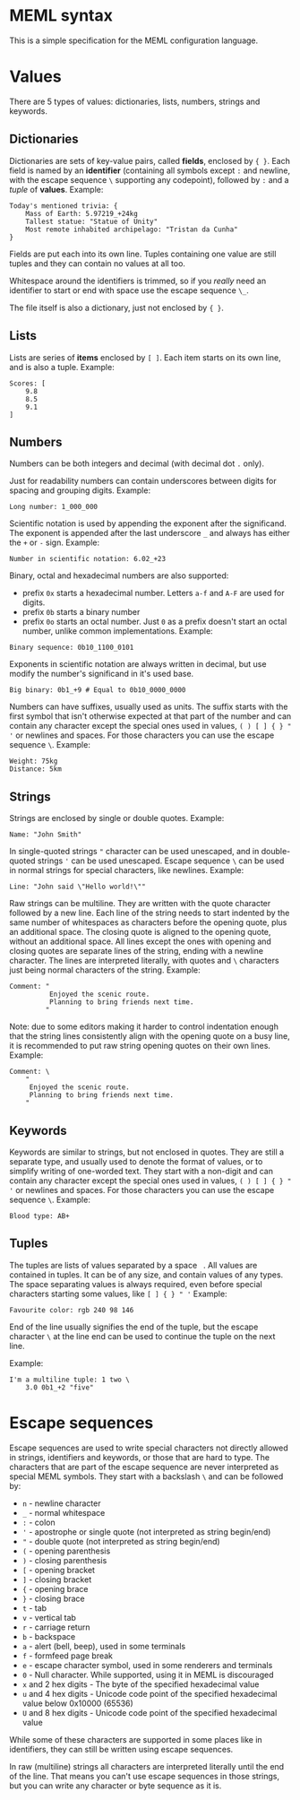 # MEML syntax

This is a simple specification for the MEML configuration language.

# Values
There are 5 types of values: dictionaries, lists, numbers, strings and keywords.

## Dictionaries
Dictionaries are sets of key-value pairs, called **fields**, enclosed by `{ }`.
Each field is named by an **identifier**
(containing all symbols except `:` and newline,
with the escape sequence `\` supporting any codepoint),
followed by `:` and a *tuple* of **values**.
Example:
```meml
Today's mentioned trivia: {
    Mass of Earth: 5.97219_+24kg
    Tallest statue: "Statue of Unity"
    Most remote inhabited archipelago: "Tristan da Cunha"
}
```

Fields are put each into its own line. Tuples containing one value are still tuples
and they can contain no values at all too.

Whitespace around the identifiers is trimmed,
so if you *really* need an identifier to start or end with space
use the escape sequence `\_`.

The file itself is also a dictionary, just not enclosed by `{ }`.

## Lists
Lists are series of **items** enclosed by `[ ]`.
Each item starts on its own line, and is also a tuple.
Example:
```meml
Scores: [
    9.8
    8.5
    9.1
]
```

## Numbers
Numbers can be both integers and decimal (with decimal dot `.` only).

Just for readability numbers can contain underscores between digits for spacing and grouping digits.
Example:
```meml
Long number: 1_000_000
```

Scientific notation is used by appending the exponent after the significand.
The exponent is appended after the last underscore `_`
and always has either the `+` or `-` sign.
Example:
```meml
Number in scientific notation: 6.02_+23
```

Binary, octal and hexadecimal numbers are also supported:
- prefix `0x` starts a hexadecimal number. Letters `a-f` and `A-F` are used for digits.
- prefix `0b` starts a binary number
- prefix `0o` starts an octal number.
  Just `0` as a prefix doesn't start an octal number, unlike common implementations.
Example:
```meml
Binary sequence: 0b10_1100_0101
```

Exponents in scientific notation are always written in decimal,
but use modify the number's significand in it's used base.
```meml
Big binary: 0b1_+9 # Equal to 0b10_0000_0000
```

Numbers can have suffixes, usually used as units.
The suffix starts with the first symbol that isn't otherwise expected at that part of the number
and  can contain any character except the special ones used in values,
`( ) [ ] { } " '` or newlines and spaces. For those characters you can use the escape sequence `\`.
Example:
```meml
Weight: 75kg
Distance: 5km
```

## Strings
Strings are enclosed by single or double quotes.
Example:
```meml
Name: "John Smith"
```

In single-quoted strings `"` character can be used unescaped,
and in double-quoted strings `'` can be used unescaped.
Escape sequence `\` can be used in normal strings for special characters, like newlines.
Example:
```meml
Line: "John said \"Hello world!\""
```

Raw strings can be multiline. They are written with the quote character followed by a new line.
Each line of the string needs to start indented by the same number of whitespaces as
characters before the opening quote, plus an additional space.
The closing quote is aligned to the opening quote, without an additional space.
All lines except the ones with opening and closing quotes are separate lines of the string,
ending with a newline character.
The lines are interpreted literally,
with quotes and `\` characters just being normal characters of the string.
Example:
```meml
Comment: "
          Enjoyed the scenic route.
          Planning to bring friends next time.
         "
```

Note: due to some editors making it harder to control indentation
enough that the string lines consistently align with the opening quote on a busy line,
it is recommended to put raw string opening quotes on their own lines.
Example:
```meml
Comment: \
    "
     Enjoyed the scenic route.
     Planning to bring friends next time.
    "
```

## Keywords
Keywords are similar to strings, but not enclosed in quotes. They are still a separate type,
and usually used to denote the format of values, or to simplify writing of one-worded text.
They start with a non-digit and can contain any character except the special ones used in values,
`( ) [ ] { } " '` or newlines and spaces. For those characters you can use the escape sequence `\`.
Example:
```meml
Blood type: AB+
```

## Tuples
The tuples are lists of values separated by a space ` `. All values are contained in tuples.
It can be of any size, and contain values of any types.
The space separating values is always required,
even before special characters starting some values, like `[ ] { } " '`
Example:
```meml
Favourite color: rgb 240 98 146
```

End of the line usually signifies the end of the tuple,
but the escape character `\` at the line end can be used to continue the tuple on the next line.

Example:
```meml
I'm a multiline tuple: 1 two \
    3.0 0b1_+2 "five"
```

# Escape sequences
Escape sequences are used to write special characters not directly allowed in strings,
identifiers and keywords, or those that are hard to type.
The characters that are part of the escape sequence are never interpreted as special MEML symbols.
They start with a backslash `\` and can be followed by:
- `n` - newline character
- `_` - normal whitespace
- `:` - colon
- `'` - apostrophe or single quote (not interpreted as string begin/end)
- `"` - double quote (not interpreted as string begin/end)
- `(` - opening parenthesis
- `)` - closing parenthesis
- `[` - opening bracket
- `]` - closing bracket
- `{` - opening brace
- `}` - closing brace
- `t` - tab
- `v` - vertical tab
- `r` - carriage return
- `b` - backspace
- `a` - alert (bell, beep), used in some terminals
- `f` - formfeed page break
- `e` - escape character symbol, used in some renderers and terminals
- `0` - Null character. While supported, using it in MEML is discouraged
- `x` and 2 hex digits - The byte of the specified hexadecimal value
- `u` and 4 hex digits - Unicode code point of the specified hexadecimal value below 0x10000 (65536)
- `U` and 8 hex digits - Unicode code point of the specified hexadecimal value

While some of these characters are supported in some places like in identifiers,
they can still be written using escape sequences.

In raw (multiline) strings all characters are interpreted literally until the end of the line.
That means you can't use escape sequences in those strings,
but you can write any character or byte sequence as it is.